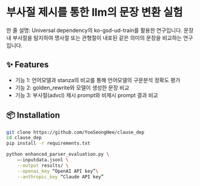 
# 부사절 제시를 통한 llm의 문장 변환 실험

한 줄 설명: 
Universal dependency의 ko-gsd-ud-train를 활용한 연구입니다.
문장 내 부사절을 탐지하여 명사절 또는 관형절이 내포된 같은 의미의 문장을 비교하는 연구입니다.

## ✨ Features
- 기능 1: 언어모델과 stanza의 비교를 통해 언어모델의 구문분석 정확도 평가
- 기능 2: golden_rewrite와 모델이 생성한 문장 비교
- 기능 3: 부사절(advcl) 제시 prompt와 비제시 prompt 결과 비교

## 📦 Installation
```bash
git clone https://github.com/YooSeongHee/clause_dep
cd clause_dep
pip install -r requirements.txt

python enhanced_parser_evaluation.py \
    —-inputdata.jsonl \
    --output results/ \
    --openai_key “OpenAI API key”\
    --anthropic_key “Claude API key”

